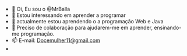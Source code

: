 - 👋 Oi, Eu sou o @MrBalla
- 👀 Estou interessando em aprender a programar
- 🌱 actualmente estou aprendendo o a programação Web e Java
- 💞️ Preciso de colaboração para ajudarem-me em aprender, ensinando-me programação.
- 📫 E-mail: Docemulher11@gmail.com
- 
<!---
MrBalla/MrBalla is a ✨ special ✨ repository because its `README.md` (this file) appears on your GitHub profile.
You can click the Preview link to take a look at your changes.
--->
